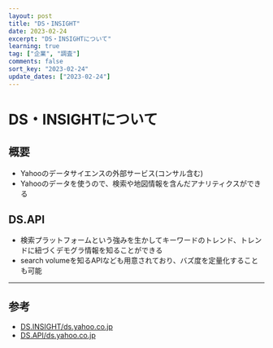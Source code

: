 ```yaml
---
layout: post
title: "DS・INSIGHT"
date: 2023-02-24
excerpt: "DS・INSIGHTについて"
learning: true
tag: ["企業", "調査"]
comments: false
sort_key: "2023-02-24"
update_dates: ["2023-02-24"]
---
```


# DS・INSIGHTについて

## 概要
 - Yahooのデータサイエンスの外部サービス(コンサル含む)
 - Yahooのデータを使うので、検索や地図情報を含んだアナリティクスができる

## DS.API
 - 検索プラットフォームという強みを生かしてキーワードのトレンド、トレンドに紐づくデモグラ情報を知ることができる
 - search volumeを知るAPIなども用意されており、バズ度を定量化することも可能

---

## 参考
 - [DS.INSIGHT/ds.yahoo.co.jp](https://ds.yahoo.co.jp/service/insight/#overview)
 - [DS.API/ds.yahoo.co.jp](https://ds.yahoo.co.jp/service/api/)
